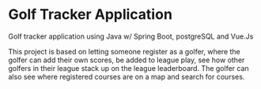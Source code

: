 # Golf Tracker Application
Golf tracker application using Java w/ Spring Boot, postgreSQL and Vue.Js

This project is based on letting someone register as a golfer, where the golfer can add their own scores, be added to league play, see how other golfers in their league stack up
on the league leaderboard. The golfer can also see where registered courses are on a map and search for courses.
